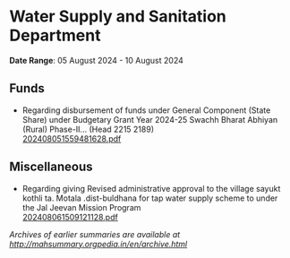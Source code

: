 # Water Supply and Sanitation Department

**Date Range**: 05 August 2024 - 10 August 2024


## Funds
- Regarding disbursement of funds under General Component (State Share) under Budgetary Grant Year 2024-25 Swachh Bharat Abhiyan (Rural) Phase-II... (Head 2215 2189)\
  [202408051559481628.pdf](https://gr.maharashtra.gov.in/Site/Upload/Government%20Resolutions/English/202408051559481628.pdf)

## Miscellaneous
- Regarding giving Revised administrative approval to the village sayukt kothli ta. Motala .dist-buldhana for tap water supply scheme to under the Jal Jeevan Mission Program\
  [202408061509121128.pdf](https://gr.maharashtra.gov.in/Site/Upload/Government%20Resolutions/English/202408061509121128.pdf)


*Archives of earlier summaries are available at http://mahsummary.orgpedia.in/en/archive.html*